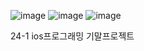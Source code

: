 ![image](https://github.com/user-attachments/assets/7a842807-ff95-47c1-a52d-0cacb373cc3d)
![image](https://github.com/user-attachments/assets/6b7e1f51-9925-4c63-98bb-75b2fa468a12)
![image](https://github.com/user-attachments/assets/7d5c3b0f-a222-44f5-ba80-1b45e8bbc7dc)

24-1 ios프로그래밍 기말프로젝트
